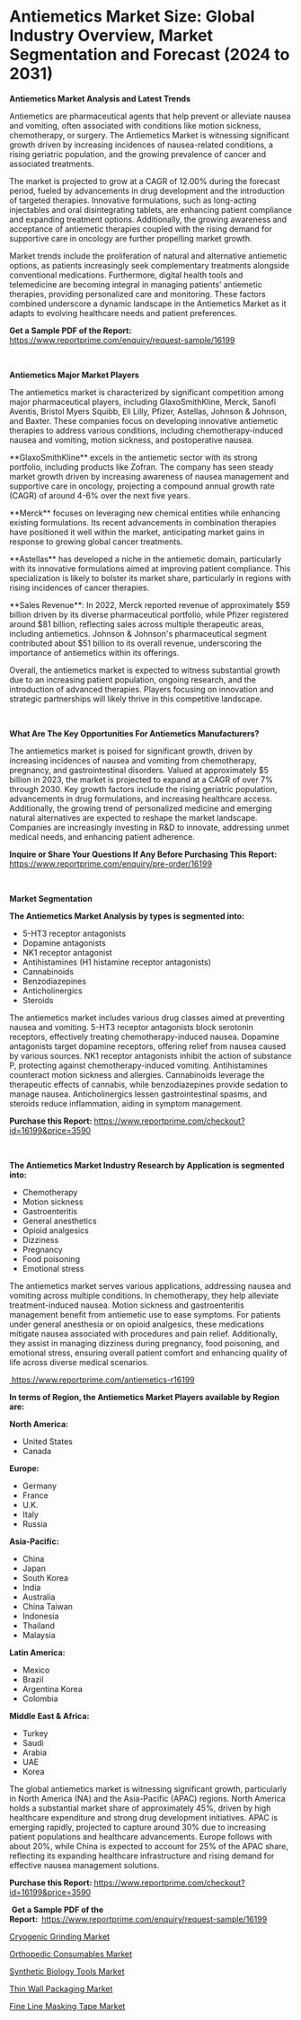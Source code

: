 <p><h1>Antiemetics Market Size: Global Industry Overview, Market Segmentation and Forecast (2024 to 2031)</h1></p><p><strong>Antiemetics Market Analysis and Latest Trends</strong></p>
<p><p>Antiemetics are pharmaceutical agents that help prevent or alleviate nausea and vomiting, often associated with conditions like motion sickness, chemotherapy, or surgery. The Antiemetics Market is witnessing significant growth driven by increasing incidences of nausea-related conditions, a rising geriatric population, and the growing prevalence of cancer and associated treatments.</p><p>The market is projected to grow at a CAGR of 12.00% during the forecast period, fueled by advancements in drug development and the introduction of targeted therapies. Innovative formulations, such as long-acting injectables and oral disintegrating tablets, are enhancing patient compliance and expanding treatment options. Additionally, the growing awareness and acceptance of antiemetic therapies coupled with the rising demand for supportive care in oncology are further propelling market growth.</p><p>Market trends include the proliferation of natural and alternative antiemetic options, as patients increasingly seek complementary treatments alongside conventional medications. Furthermore, digital health tools and telemedicine are becoming integral in managing patients’ antiemetic therapies, providing personalized care and monitoring. These factors combined underscore a dynamic landscape in the Antiemetics Market as it adapts to evolving healthcare needs and patient preferences.</p></p>
<p><strong>Get a Sample PDF of the Report:&nbsp;</strong> <a href="https://www.reportprime.com/enquiry/request-sample/16199?utm_campaign=7&utm_medium=2&utm_source=Github&utm_content=ia&utm_term=02122024&utm_id=antiemetics">https://www.reportprime.com/enquiry/request-sample/16199</a></p>
<p>&nbsp;</p>
<p><strong>Antiemetics Major Market Players</strong></p>
<p><p>The antiemetics market is characterized by significant competition among major pharmaceutical players, including GlaxoSmithKline, Merck, Sanofi Aventis, Bristol Myers Squibb, Eli Lilly, Pfizer, Astellas, Johnson & Johnson, and Baxter. These companies focus on developing innovative antiemetic therapies to address various conditions, including chemotherapy-induced nausea and vomiting, motion sickness, and postoperative nausea.</p><p>**GlaxoSmithKline** excels in the antiemetic sector with its strong portfolio, including products like Zofran. The company has seen steady market growth driven by increasing awareness of nausea management and supportive care in oncology, projecting a compound annual growth rate (CAGR) of around 4-6% over the next five years.</p><p>**Merck** focuses on leveraging new chemical entities while enhancing existing formulations. Its recent advancements in combination therapies have positioned it well within the market, anticipating market gains in response to growing global cancer treatments.</p><p>**Astellas** has developed a niche in the antiemetic domain, particularly with its innovative formulations aimed at improving patient compliance. This specialization is likely to bolster its market share, particularly in regions with rising incidences of cancer therapies.</p><p>**Sales Revenue**: In 2022, Merck reported revenue of approximately $59 billion driven by its diverse pharmaceutical portfolio, while Pfizer registered around $81 billion, reflecting sales across multiple therapeutic areas, including antiemetics. Johnson & Johnson's pharmaceutical segment contributed about $51 billion to its overall revenue, underscoring the importance of antiemetics within its offerings.</p><p>Overall, the antiemetics market is expected to witness substantial growth due to an increasing patient population, ongoing research, and the introduction of advanced therapies. Players focusing on innovation and strategic partnerships will likely thrive in this competitive landscape.</p></p>
<p>&nbsp;</p>
<p><strong>What Are The Key Opportunities For Antiemetics Manufacturers?</strong></p>
<p><p>The antiemetics market is poised for significant growth, driven by increasing incidences of nausea and vomiting from chemotherapy, pregnancy, and gastrointestinal disorders. Valued at approximately $5 billion in 2023, the market is projected to expand at a CAGR of over 7% through 2030. Key growth factors include the rising geriatric population, advancements in drug formulations, and increasing healthcare access. Additionally, the growing trend of personalized medicine and emerging natural alternatives are expected to reshape the market landscape. Companies are increasingly investing in R&D to innovate, addressing unmet medical needs, and enhancing patient adherence.</p></p>
<p><strong>Inquire or Share Your Questions If Any Before Purchasing This Report:</strong> <a href="https://www.reportprime.com/enquiry/pre-order/16199?utm_campaign=7&utm_medium=2&utm_source=Github&utm_content=ia&utm_term=02122024&utm_id=antiemetics">https://www.reportprime.com/enquiry/pre-order/16199</a></p>
<p>&nbsp;</p>
<p><strong>Market Segmentation</strong></p>
<p><strong>The Antiemetics Market Analysis by types is segmented into:</strong></p>
<p><ul><li>5-HT3 receptor antagonists</li><li>Dopamine antagonists</li><li>NK1 receptor antagonist</li><li>Antihistamines (H1 histamine receptor antagonists)</li><li>Cannabinoids</li><li>Benzodiazepines</li><li>Anticholinergics</li><li>Steroids</li></ul></p>
<p><p>The antiemetics market includes various drug classes aimed at preventing nausea and vomiting. 5-HT3 receptor antagonists block serotonin receptors, effectively treating chemotherapy-induced nausea. Dopamine antagonists target dopamine receptors, offering relief from nausea caused by various sources. NK1 receptor antagonists inhibit the action of substance P, protecting against chemotherapy-induced vomiting. Antihistamines counteract motion sickness and allergies. Cannabinoids leverage the therapeutic effects of cannabis, while benzodiazepines provide sedation to manage nausea. Anticholinergics lessen gastrointestinal spasms, and steroids reduce inflammation, aiding in symptom management.</p></p>
<p><strong>Purchase this Report:&nbsp;</strong><a href="https://www.reportprime.com/checkout?id=16199&price=3590&utm_campaign=7&utm_medium=2&utm_source=Github&utm_content=ia&utm_term=02122024&utm_id=antiemetics">https://www.reportprime.com/checkout?id=16199&price=3590</a></p>
<p>&nbsp;</p>
<p><strong>The Antiemetics Market Industry Research by Application is segmented into:</strong></p>
<p><ul><li>Chemotherapy</li><li>Motion sickness</li><li>Gastroenteritis</li><li>General anesthetics</li><li>Opioid analgesics</li><li>Dizziness</li><li>Pregnancy</li><li>Food poisoning</li><li>Emotional stress</li></ul></p>
<p><p>The antiemetics market serves various applications, addressing nausea and vomiting across multiple conditions. In chemotherapy, they help alleviate treatment-induced nausea. Motion sickness and gastroenteritis management benefit from antiemetic use to ease symptoms. For patients under general anesthesia or on opioid analgesics, these medications mitigate nausea associated with procedures and pain relief. Additionally, they assist in managing dizziness during pregnancy, food poisoning, and emotional stress, ensuring overall patient comfort and enhancing quality of life across diverse medical scenarios.</p></p>
<p><a href="https://www.reportprime.com/antiemetics-r16199?utm_campaign=7&utm_medium=2&utm_source=Github&utm_content=ia&utm_term=02122024&utm_id=antiemetics">&nbsp;https://www.reportprime.com/antiemetics-r16199</a></p>
<p><strong>In terms of Region, the Antiemetics Market Players available by Region are:</strong></p>
<p>
    <p> <strong> North America: </strong>
        <ul>
            <li>United States</li>
            <li>Canada</li>
        </ul>
        </p> 
    <p> <strong> Europe: </strong>
        <ul>
            <li>Germany</li>
            <li>France</li>
            <li>U.K.</li>
            <li>Italy</li>
            <li>Russia</li>
        </ul>
        </p> 
    <p> <strong> Asia-Pacific: </strong>
        <ul>
            <li>China</li>
            <li>Japan</li>
            <li>South Korea</li>
            <li>India</li>
            <li>Australia</li>
            <li>China Taiwan</li>
            <li>Indonesia</li>
            <li>Thailand</li>
            <li>Malaysia</li>
        </ul>
        </p> 
    <p> <strong> Latin America: </strong>
        <ul>
            <li>Mexico</li>
            <li>Brazil</li>
            <li>Argentina Korea</li>
            <li>Colombia</li>
        </ul>
        </p> 
    <p> <strong> Middle East & Africa: </strong>
        <ul>
            <li>Turkey</li>
            <li>Saudi</li>
            <li>Arabia</li>
            <li>UAE</li>
            <li>Korea</li>
        </ul>
    </p>
    </p>
<p><p>The global antiemetics market is witnessing significant growth, particularly in North America (NA) and the Asia-Pacific (APAC) regions. North America holds a substantial market share of approximately 45%, driven by high healthcare expenditure and strong drug development initiatives. APAC is emerging rapidly, projected to capture around 30% due to increasing patient populations and healthcare advancements. Europe follows with about 20%, while China is expected to account for 25% of the APAC share, reflecting its expanding healthcare infrastructure and rising demand for effective nausea management solutions.</p></p>
<p><strong>Purchase this Report: </strong><a href="https://www.reportprime.com/checkout?id=16199&price=3590&utm_campaign=7&utm_medium=2&utm_source=Github&utm_content=ia&utm_term=02122024&utm_id=antiemetics">https://www.reportprime.com/checkout?id=16199&price=3590</a></p>
<p>&nbsp;<strong>Get a Sample PDF of the Report:&nbsp;&nbsp;</strong><a href="https://www.reportprime.com/enquiry/request-sample/16199?utm_campaign=7&utm_medium=2&utm_source=Github&utm_content=ia&utm_term=02122024&utm_id=antiemetics">https://www.reportprime.com/enquiry/request-sample/16199</a></p>
<p><strong></strong></p>
<p><p><a href="https://issuu.com/reportprime-2/docs/cryogenic-grinding-market-size-2030.pptx?utm_campaign=7&utm_medium=2&utm_source=Github&utm_content=ia&utm_term=02122024&utm_id=antiemetics">Cryogenic Grinding Market</a></p><p><a href="https://github.com/provorikovar/Market-Research-Report-List-6/blob/main/orthopedic-consumables-market.md?utm_campaign=7&utm_medium=2&utm_source=Github&utm_content=ia&utm_term=02122024&utm_id=antiemetics">Orthopedic Consumables Market</a></p><p><a href="https://github.com/angelajermaine/Market-Research-Report-List-5/blob/main/synthetic-biology-tools-market.md?utm_campaign=7&utm_medium=2&utm_source=Github&utm_content=ia&utm_term=02122024&utm_id=antiemetics">Synthetic Biology Tools Market</a></p><p><a href="https://www.linkedin.com/pulse/comprehensive-thin-wall-packaging-market-report-projected-khfge?utm_campaign=7&utm_medium=2&utm_source=Github&utm_content=ia&utm_term=02122024&utm_id=antiemetics">Thin Wall Packaging Market</a></p><p><a href="https://www.linkedin.com/pulse/providing-industry-analysis-andforecasts-between-2024-2031-y6dxe?utm_campaign=7&utm_medium=2&utm_source=Github&utm_content=ia&utm_term=02122024&utm_id=antiemetics">Fine Line Masking Tape Market</a></p></p>